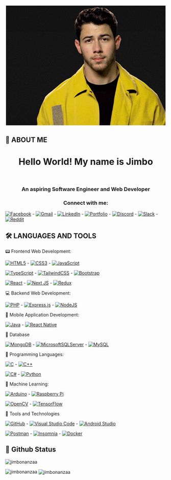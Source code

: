 <!-- Banner -->

<p align="center">
  <img alt="" width="500px" src="./banner.gif"</img>
</p>

## 🚀 ABOUT ME

<!-- Intro -->
<h1 align="center">Hello World! My name is <b> Jimbo </b></h1> <br />
<h3 align="center">An aspiring Software Engineer and Web Developer</h3>

<h3 align="center"><b> Connect with me:</h3> </b>

[![Facebook](https://img.shields.io/badge/Facebook-%231877F2.svg?style=for-the-badge&logo=Facebook&logoColor=white)](https://fb.com/jimboooonanzaaa) - [![Gmail](https://img.shields.io/badge/Gmail-D14836?style=for-the-badge&logo=gmail&logoColor=white)](https://mail.google.com/mail/u/?authuser=delfinjimbo@gmail.com) - [![LinkedIn](https://img.shields.io/badge/linkedin-%230077B5.svg?style=for-the-badge&logo=linkedin&logoColor=white)](https://linkedin.com/in/jimbo-delfin) - [![Portfolio](https://img.shields.io/badge/my_portfolio-000?style=for-the-badge&logo=ko-fi&logoColor=white)](https://delfin-jimbo.vercel.app) - [![Discord](https://img.shields.io/badge/Discord-%235865F2.svg?style=for-the-badge&logo=discord&logoColor=white)](https://discord.com/users/748702882961948773) - [![Slack](https://img.shields.io/badge/Slack-4A154B?style=for-the-badge&logo=slack&logoColor=white)](https://argonsoftware.slack.com/team/U04UNAXHFE1) - [![Reddit](https://img.shields.io/badge/Reddit-%23FF4500.svg?style=for-the-badge&logo=Reddit&logoColor=white)](https://www.reddit.com/user/antmonk615)



## 🛠 LANGUAGES AND TOOLS

:pager: Frontend Web Development:

[![HTML5](https://img.shields.io/badge/html5-%23E34F26?style=for-the-badge&logo=html5&logoColor=white)](https://www.w3.org/html/) - [![CSS3](https://img.shields.io/badge/css3-%231572B6.svg?style=for-the-badge&logo=css3&logoColor=white)](https://www.w3schools.com/css/) - [![JavaScript](https://img.shields.io/badge/javascript-%23323330.svg?style=for-the-badge&logo=javascript&logoColor=%23F7DF1E)](https://developer.mozilla.org/en-US/docs/Web/JavaScript)

[![TypeScript](https://img.shields.io/badge/typescript-%23007ACC.svg?style=for-the-badge&logo=typescript&logoColor=white)](https://www.typescriptlang.org/) - [![TailwindCSS](https://img.shields.io/badge/tailwindcss-%2338B2AC.svg?style=for-the-badge&logo=tailwind-css&logoColor=white)](https://tailwindcss.com/) - [![Bootstrap](https://img.shields.io/badge/bootstrap-%238511FA.svg?style=for-the-badge&logo=bootstrap&logoColor=white)](https://getbootstrap.com)

[![React](https://img.shields.io/badge/react-%2320232a.svg?style=for-the-badge&logo=react&logoColor=%2361DAFB)](https://reactjs.org/) - [![Next JS](https://img.shields.io/badge/Next-black?style=for-the-badge&logo=next.js&logoColor=white)](https://nextjs.org/) - [![Redux](https://img.shields.io/badge/redux-%23593d88.svg?style=for-the-badge&logo=redux&logoColor=white)](https://redux.js.org)


:computer: Backend Web Development:

[![PHP](https://img.shields.io/badge/php-%23777BB4.svg?style=for-the-badge&logo=php&logoColor=white)](https://www.php.net) - [![Express.js](https://img.shields.io/badge/express.js-%23404d59.svg?style=for-the-badge&logo=express&logoColor=%2361DAFB)](https://expressjs.com) - [![NodeJS](https://img.shields.io/badge/node.js-6DA55F?style=for-the-badge&logo=node.js&logoColor=white)](https://nodejs.org)


:iphone: Mobile Application Development:

[![Java](https://img.shields.io/badge/java-%23ED8B00.svg?style=for-the-badge&logo=openjdk&logoColor=white)](https://www.java.com/en/) - [![React Native](https://img.shields.io/badge/react_native-%2320232a.svg?style=for-the-badge&logo=react&logoColor=%2361DAFB)](https://reactnative.dev/)


:bank: Database

[![MongoDB](https://img.shields.io/badge/MongoDB-%234ea94b.svg?style=for-the-badge&logo=mongodb&logoColor=white)](https://www.mongodb.com/) - [![MicrosoftSQLServer](https://img.shields.io/badge/Microsoft%20SQL%20Server-CC2927?style=for-the-badge&logo=microsoft%20sql%20server&logoColor=white)](https://www.microsoft.com/en-us/sql-server) - [![MySQL](https://img.shields.io/badge/mysql-%2300f.svg?style=for-the-badge&logo=mysql&logoColor=white)](https://www.mysql.com/)


:wrench: Programming Languages:

[![C](https://img.shields.io/badge/c-%2300599C.svg?style=for-the-badge&logo=c&logoColor=white)](https://www.cprogramming.com/) - [![C++](https://img.shields.io/badge/c++-%2300599C.svg?style=for-the-badge&logo=c%2B%2B&logoColor=white)](https://www.w3schools.com/cpp/)

[![C#](https://img.shields.io/badge/c%23-%23239120.svg?style=for-the-badge&logo=c-sharp&logoColor=white)](https://www.w3schools.com/cs/) - [![Python](https://img.shields.io/badge/python-3670A0?style=for-the-badge&logo=python&logoColor=ffdd54)](https://www.python.org)


:robot: Machine Learning:

[![Arduino](https://img.shields.io/badge/-Arduino-00979D?style=for-the-badge&logo=Arduino&logoColor=white)](https://www.arduino.cc/) - [![Raspberry Pi](https://img.shields.io/badge/-RaspberryPi-C51A4A?style=for-the-badge&logo=Raspberry-Pi)](https://www.raspberrypi.org)

[![OpenCV](https://img.shields.io/badge/opencv-%23white.svg?style=for-the-badge&logo=opencv&logoColor=white)](https://opencv.org/) - [![TensorFlow](https://img.shields.io/badge/TensorFlow-%23FF6F00.svg?style=for-the-badge&logo=TensorFlow&logoColor=white)](https://www.tensorflow.org)


🧰 Tools and Technologies

[![GitHub](https://img.shields.io/badge/github-%23121011.svg?style=for-the-badge&logo=github&logoColor=white)](https://git-scm.com/) - [![Visual Studio Code](https://img.shields.io/badge/Visual%20Studio%20Code-0078d7.svg?style=for-the-badge&logo=visual-studio-code&logoColor=white)](https://code.visualstudio.com/) - [![Android Studio](https://img.shields.io/badge/Android%20Studio-3DDC84.svg?style=for-the-badge&logo=android-studio&logoColor=white)](https://developer.android.com)

[![Postman](https://img.shields.io/badge/Postman-FF6C37?style=for-the-badge&logo=postman&logoColor=white)](https://www.postman.com/) - [![Insomnia](https://img.shields.io/badge/Insomnia-black?style=for-the-badge&logo=insomnia&logoColor=5849BE)](https://insomnia.rest/) - [![Docker](https://img.shields.io/badge/docker-%230db7ed.svg?style=for-the-badge&logo=docker&logoColor=white)](https://www.docker.com/)


## 🚀 Github Status

<p align="left"> 
<img src="https://komarev.com/ghpvc/?username=jimbonanzaa&label=Profile%20views&color=0e75b6&style=flat" alt="jimbonanzaa" /> </p>

<p><img align="left" src="https://github-readme-stats.vercel.app/api/top-langs?username=jimbonanzaa&show_icons=true&locale=en&layout=compact" alt="jimbonanzaa" /></p>

<p>&nbsp;<img align="center" src="https://github-readme-stats.vercel.app/api?username=jimbonanzaa&show_icons=true&locale=en" alt="jimbonanzaa" /></p>

